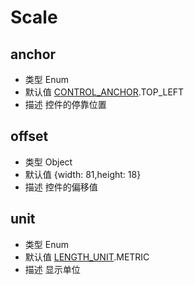 # Scale

## anchor
* 类型 Enum
* 默认值 [CONTROL_ANCHOR](/guide/constants.html#controlanchor).TOP_LEFT
* 描述 控件的停靠位置

## offset
* 类型 Object
* 默认值 {width: 81,height: 18}
* 描述 控件的偏移值

## unit
* 类型 Enum
* 默认值 [LENGTH_UNIT](/guide/constants.html#lengthunit).METRIC
* 描述 显示单位
